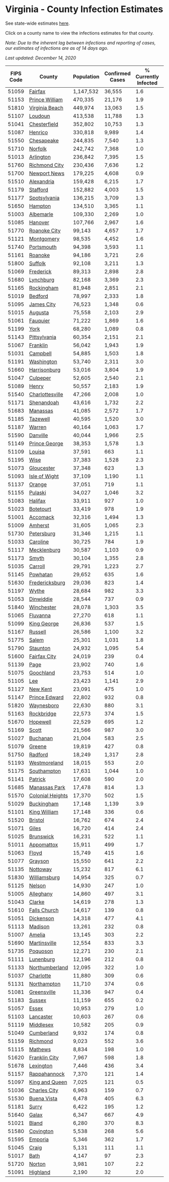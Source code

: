 # Virginia - County Infection Estimates

See state-wide estimates [here](/infections/us-va).

Click on a county name to view the infections estimates for that county.

*Note: Due to the inherent lag between infections and reporting of cases, our estimates of infections are as of 14 days ago.*

*Last updated: December 14, 2020*

|   FIPS Code |                               County |   Population |   Confirmed Cases |   % Currently Infected |   % Total Infected |
|-------------|--------------------------------------|--------------|-------------------|------------------------|--------------------|
|       51059 |                   [Fairfax](fairfax) |    1,147,532 |            36,555 |                    1.6 |               12.4 |
|       51153 |     [Prince William](prince-william) |      470,335 |            21,176 |                    1.9 |               16.9 |
|       51810 |     [Virginia Beach](virginia-beach) |      449,974 |            13,063 |                    1.5 |                9.4 |
|       51107 |                   [Loudoun](loudoun) |      413,538 |            11,788 |                    1.3 |               10.5 |
|       51041 |         [Chesterfield](chesterfield) |      352,802 |            10,753 |                    1.3 |               10.7 |
|       51087 |                   [Henrico](henrico) |      330,818 |             9,989 |                    1.4 |               10.9 |
|       51550 |             [Chesapeake](chesapeake) |      244,835 |             7,540 |                    1.3 |               10.1 |
|       51710 |                   [Norfolk](norfolk) |      242,742 |             7,368 |                    1.0 |               10.2 |
|       51013 |               [Arlington](arlington) |      236,842 |             7,395 |                    1.5 |               12.2 |
|       51760 |       [Richmond City](richmond-city) |      230,436 |             7,636 |                    1.2 |               11.8 |
|       51700 |         [Newport News](newport-news) |      179,225 |             4,608 |                    0.9 |                8.4 |
|       51510 |             [Alexandria](alexandria) |      159,428 |             6,215 |                    1.7 |               15.5 |
|       51179 |                 [Stafford](stafford) |      152,882 |             4,003 |                    1.5 |                9.3 |
|       51177 |         [Spotsylvania](spotsylvania) |      136,215 |             3,709 |                    1.3 |                9.6 |
|       51650 |                   [Hampton](hampton) |      134,510 |             3,365 |                    1.1 |                8.0 |
|       51003 |               [Albemarle](albemarle) |      109,330 |             2,269 |                    1.0 |                6.9 |
|       51085 |                   [Hanover](hanover) |      107,766 |             2,967 |                    1.6 |                9.1 |
|       51770 |         [Roanoke City](roanoke-city) |       99,143 |             4,657 |                    1.7 |               14.6 |
|       51121 |             [Montgomery](montgomery) |       98,535 |             4,452 |                    1.6 |               13.7 |
|       51740 |             [Portsmouth](portsmouth) |       94,398 |             3,593 |                    1.1 |               13.0 |
|       51161 |                   [Roanoke](roanoke) |       94,186 |             3,721 |                    2.6 |               11.7 |
|       51800 |                   [Suffolk](suffolk) |       92,108 |             3,211 |                    1.3 |               11.8 |
|       51069 |               [Frederick](frederick) |       89,313 |             2,898 |                    2.8 |               10.5 |
|       51680 |               [Lynchburg](lynchburg) |       82,168 |             3,369 |                    2.3 |               12.5 |
|       51165 |             [Rockingham](rockingham) |       81,948 |             2,851 |                    2.1 |               12.4 |
|       51019 |                   [Bedford](bedford) |       78,997 |             2,333 |                    1.8 |                8.9 |
|       51095 |             [James City](james-city) |       76,523 |             1,348 |                    0.6 |                6.7 |
|       51015 |                   [Augusta](augusta) |       75,558 |             2,103 |                    2.9 |                7.8 |
|       51061 |                 [Fauquier](fauquier) |       71,222 |             1,869 |                    1.6 |                9.1 |
|       51199 |                         [York](york) |       68,280 |             1,089 |                    0.8 |                5.2 |
|       51143 |         [Pittsylvania](pittsylvania) |       60,354 |             2,151 |                    2.1 |               10.9 |
|       51067 |                 [Franklin](franklin) |       56,042 |             1,943 |                    1.9 |               10.2 |
|       51031 |                 [Campbell](campbell) |       54,885 |             1,503 |                    1.8 |                8.0 |
|       51191 |             [Washington](washington) |       53,740 |             2,311 |                    3.0 |               12.8 |
|       51660 |         [Harrisonburg](harrisonburg) |       53,016 |             3,804 |                    1.9 |               26.9 |
|       51047 |                 [Culpeper](culpeper) |       52,605 |             2,540 |                    2.1 |               17.9 |
|       51089 |                       [Henry](henry) |       50,557 |             2,183 |                    1.9 |               13.8 |
|       51540 |   [Charlottesville](charlottesville) |       47,266 |             2,008 |                    1.0 |               13.9 |
|       51171 |             [Shenandoah](shenandoah) |       43,616 |             1,732 |                    2.2 |               14.5 |
|       51683 |                 [Manassas](manassas) |       41,085 |             2,572 |                    1.7 |               25.9 |
|       51185 |                 [Tazewell](tazewell) |       40,595 |             1,520 |                    3.0 |               10.4 |
|       51187 |                     [Warren](warren) |       40,164 |             1,063 |                    1.7 |                9.1 |
|       51590 |                 [Danville](danville) |       40,044 |             1,966 |                    2.5 |               15.2 |
|       51149 |       [Prince George](prince-george) |       38,353 |             1,578 |                    1.3 |               13.6 |
|       51109 |                     [Louisa](louisa) |       37,591 |               663 |                    1.1 |                6.0 |
|       51195 |                         [Wise](wise) |       37,383 |             1,528 |                    2.3 |               12.1 |
|       51073 |             [Gloucester](gloucester) |       37,348 |               623 |                    1.3 |                5.2 |
|       51093 |       [Isle of Wight](isle-of-wight) |       37,109 |             1,190 |                    1.1 |               11.1 |
|       51137 |                     [Orange](orange) |       37,051 |               719 |                    1.1 |                6.6 |
|       51155 |                   [Pulaski](pulaski) |       34,027 |             1,046 |                    3.2 |                8.9 |
|       51083 |                   [Halifax](halifax) |       33,911 |               927 |                    1.0 |                8.5 |
|       51023 |               [Botetourt](botetourt) |       33,419 |               978 |                    1.9 |                9.1 |
|       51001 |                 [Accomack](accomack) |       32,316 |             1,494 |                    1.3 |               21.9 |
|       51009 |                   [Amherst](amherst) |       31,605 |             1,065 |                    2.3 |               10.1 |
|       51730 |             [Petersburg](petersburg) |       31,346 |             1,215 |                    1.1 |               13.3 |
|       51033 |                 [Caroline](caroline) |       30,725 |               784 |                    1.9 |                8.4 |
|       51117 |           [Mecklenburg](mecklenburg) |       30,587 |             1,103 |                    0.9 |               13.3 |
|       51173 |                       [Smyth](smyth) |       30,104 |             1,355 |                    2.8 |               13.2 |
|       51035 |                   [Carroll](carroll) |       29,791 |             1,223 |                    2.7 |               13.0 |
|       51145 |                 [Powhatan](powhatan) |       29,652 |               635 |                    1.6 |                6.5 |
|       51630 |     [Fredericksburg](fredericksburg) |       29,036 |               823 |                    1.4 |               10.3 |
|       51197 |                       [Wythe](wythe) |       28,684 |               982 |                    3.3 |               10.1 |
|       51053 |               [Dinwiddie](dinwiddie) |       28,544 |               737 |                    0.9 |                8.7 |
|       51840 |             [Winchester](winchester) |       28,078 |             1,303 |                    3.5 |               15.6 |
|       51065 |                 [Fluvanna](fluvanna) |       27,270 |               618 |                    1.1 |                8.0 |
|       51099 |           [King George](king-george) |       26,836 |               537 |                    1.5 |                6.8 |
|       51167 |                   [Russell](russell) |       26,586 |             1,100 |                    3.2 |               12.0 |
|       51775 |                       [Salem](salem) |       25,301 |             1,031 |                    1.8 |               12.5 |
|       51790 |                 [Staunton](staunton) |       24,932 |             1,095 |                    5.4 |               13.8 |
|       51600 |         [Fairfax City](fairfax-city) |       24,019 |               239 |                    0.4 |                3.9 |
|       51139 |                         [Page](page) |       23,902 |               740 |                    1.6 |               11.8 |
|       51075 |               [Goochland](goochland) |       23,753 |               514 |                    1.0 |                8.2 |
|       51105 |                           [Lee](lee) |       23,423 |             1,141 |                    2.9 |               14.5 |
|       51127 |                 [New Kent](new-kent) |       23,091 |               475 |                    1.0 |                6.6 |
|       51147 |       [Prince Edward](prince-edward) |       22,802 |               932 |                    0.8 |               14.5 |
|       51820 |             [Waynesboro](waynesboro) |       22,630 |               880 |                    3.1 |               11.6 |
|       51163 |             [Rockbridge](rockbridge) |       22,573 |               374 |                    1.5 |                5.1 |
|       51670 |                 [Hopewell](hopewell) |       22,529 |               695 |                    1.2 |               10.8 |
|       51169 |                       [Scott](scott) |       21,566 |               987 |                    3.0 |               13.5 |
|       51027 |                 [Buchanan](buchanan) |       21,004 |               583 |                    2.5 |                8.5 |
|       51079 |                     [Greene](greene) |       19,819 |               427 |                    0.8 |                7.0 |
|       51750 |                   [Radford](radford) |       18,249 |             1,317 |                    2.8 |               22.1 |
|       51193 |         [Westmoreland](westmoreland) |       18,015 |               553 |                    2.0 |               10.3 |
|       51175 |           [Southampton](southampton) |       17,631 |             1,044 |                    1.0 |               21.1 |
|       51141 |                   [Patrick](patrick) |       17,608 |               590 |                    2.0 |               10.2 |
|       51685 |       [Manassas Park](manassas-park) |       17,478 |               814 |                    1.3 |               19.1 |
|       51570 | [Colonial Heights](colonial-heights) |       17,370 |               502 |                    1.5 |               10.6 |
|       51029 |             [Buckingham](buckingham) |       17,148 |             1,139 |                    3.9 |               27.0 |
|       51101 |         [King William](king-william) |       17,148 |               336 |                    0.6 |                6.1 |
|       51520 |                   [Bristol](bristol) |       16,762 |               674 |                    2.4 |               11.8 |
|       51071 |                       [Giles](giles) |       16,720 |               414 |                    2.4 |                7.3 |
|       51025 |               [Brunswick](brunswick) |       16,231 |               522 |                    1.1 |               10.9 |
|       51011 |             [Appomattox](appomattox) |       15,911 |               499 |                    1.7 |                9.9 |
|       51063 |                       [Floyd](floyd) |       15,749 |               415 |                    1.6 |                8.1 |
|       51077 |                   [Grayson](grayson) |       15,550 |               641 |                    2.2 |               13.0 |
|       51135 |                 [Nottoway](nottoway) |       15,232 |               817 |                    6.1 |               17.1 |
|       51830 |         [Williamsburg](williamsburg) |       14,954 |               325 |                    0.7 |                7.9 |
|       51125 |                     [Nelson](nelson) |       14,930 |               247 |                    1.0 |                5.0 |
|       51005 |               [Alleghany](alleghany) |       14,860 |               497 |                    3.1 |                9.7 |
|       51043 |                     [Clarke](clarke) |       14,619 |               278 |                    1.3 |                6.0 |
|       51610 |         [Falls Church](falls-church) |       14,617 |               139 |                    0.8 |                4.6 |
|       51051 |               [Dickenson](dickenson) |       14,318 |               477 |                    4.1 |                9.5 |
|       51113 |                   [Madison](madison) |       13,261 |               232 |                    0.8 |                6.0 |
|       51007 |                     [Amelia](amelia) |       13,145 |               303 |                    2.2 |                7.6 |
|       51690 |         [Martinsville](martinsville) |       12,554 |               833 |                    3.3 |               20.7 |
|       51735 |                 [Poquoson](poquoson) |       12,271 |               230 |                    2.1 |                5.9 |
|       51111 |               [Lunenburg](lunenburg) |       12,196 |               212 |                    0.8 |                5.5 |
|       51133 |     [Northumberland](northumberland) |       12,095 |               322 |                    1.0 |                8.4 |
|       51037 |               [Charlotte](charlotte) |       11,880 |               309 |                    0.6 |                8.4 |
|       51131 |           [Northampton](northampton) |       11,710 |               374 |                    0.6 |               15.6 |
|       51081 |           [Greensville](greensville) |       11,336 |               947 |                    0.4 |               30.8 |
|       51183 |                     [Sussex](sussex) |       11,159 |               655 |                    0.2 |               22.3 |
|       51057 |                       [Essex](essex) |       10,953 |               279 |                    1.0 |                8.9 |
|       51103 |               [Lancaster](lancaster) |       10,603 |               267 |                    0.6 |                7.7 |
|       51119 |               [Middlesex](middlesex) |       10,582 |               205 |                    0.9 |                6.1 |
|       51049 |             [Cumberland](cumberland) |        9,932 |               174 |                    0.8 |                6.6 |
|       51159 |                 [Richmond](richmond) |        9,023 |               552 |                    3.6 |               27.7 |
|       51115 |                   [Mathews](mathews) |        8,834 |               198 |                    1.0 |                6.5 |
|       51620 |       [Franklin City](franklin-city) |        7,967 |               598 |                    1.8 |               25.0 |
|       51678 |               [Lexington](lexington) |        7,446 |               436 |                    3.4 |               17.4 |
|       51157 |         [Rappahannock](rappahannock) |        7,370 |               121 |                    1.4 |                5.6 |
|       51097 |     [King and Queen](king-and-queen) |        7,025 |               121 |                    0.5 |                5.7 |
|       51036 |         [Charles City](charles-city) |        6,963 |               159 |                    0.7 |                8.3 |
|       51530 |           [Buena Vista](buena-vista) |        6,478 |               405 |                    6.3 |               18.7 |
|       51181 |                       [Surry](surry) |        6,422 |               195 |                    1.2 |                9.9 |
|       51640 |                       [Galax](galax) |        6,347 |               667 |                    4.9 |               37.5 |
|       51021 |                       [Bland](bland) |        6,280 |               370 |                    8.3 |               16.0 |
|       51580 |               [Covington](covington) |        5,538 |               268 |                    5.6 |               13.0 |
|       51595 |                   [Emporia](emporia) |        5,346 |               362 |                    1.7 |               25.5 |
|       51045 |                       [Craig](craig) |        5,131 |               111 |                    1.1 |                6.7 |
|       51017 |                         [Bath](bath) |        4,147 |                97 |                    2.3 |                6.5 |
|       51720 |                     [Norton](norton) |        3,981 |               107 |                    2.2 |                8.4 |
|       51091 |                 [Highland](highland) |        2,190 |                32 |                    2.0 |                4.8 |